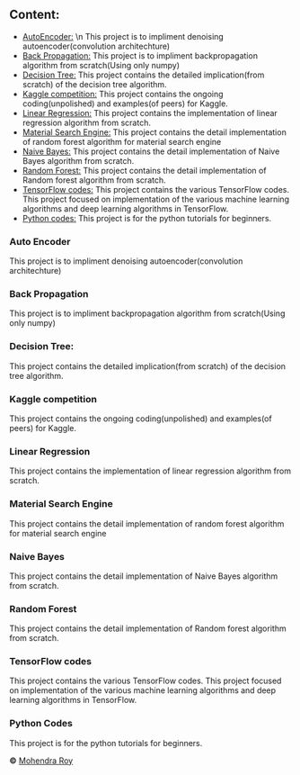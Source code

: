 ## Content:
* [AutoEncoder:](https://github.com/mohendra/My_Projects/tree/master/AutoEncoder)
\n This project is to impliment denoising autoencoder(convolution architechture)
* [Back Propagation:](https://github.com/mohendra/My_Projects/tree/master/BackPropa)
This project is to impliment backpropagation algorithm from scratch(Using only numpy)
* [Decision Tree:](https://github.com/mohendra/My_Projects/tree/master/Decision_Tree)
This project contains the detailed implication(from scratch) of the decision tree algorithm.
* [Kaggle competition:](https://github.com/mohendra/My_Projects/tree/master/Kaggle)
This project contains the ongoing coding(unpolished) and examples(of peers) for Kaggle. 
* [Linear Regression:](https://github.com/mohendra/My_Projects/tree/master/LR)
This project contains the implementation of linear regression algorithm from scratch.
* [Material Search Engine:](https://github.com/mohendra/My_Projects/tree/master/Material_Search_Engine)
This project contains the detail implementation of random forest algorithm for material search engine
* [Naive Bayes:](https://github.com/mohendra/My_Projects/tree/master/Naive_Bayes)
This project contains the detail implementation of Naive Bayes algorithm from scratch. 
* [Random Forest:](https://github.com/mohendra/My_Projects/tree/master/Random_Forest)
This project contains the detail implementation of Random forest algorithm from scratch. 
* [TensorFlow codes:](https://github.com/mohendra/My_Projects/tree/master/TF)
This project contains the various TensorFlow codes. This project focused on implementation of the various machine learning algorithms and deep learning algorithms in TensorFlow.
* [Python codes:](https://github.com/mohendra/My_Projects/tree/master/python)
This project is for the python tutorials for beginners.


### Auto Encoder
This project is to impliment denoising autoencoder(convolution architechture)

### Back Propagation
This project is to impliment backpropagation algorithm from scratch(Using only numpy)

### Decision Tree:
This project contains the detailed implication(from scratch) of the decision tree algorithm.

### Kaggle competition
This project contains the ongoing coding(unpolished) and examples(of peers) for Kaggle. 

### Linear Regression
This project contains the implementation of linear regression algorithm from scratch.

### Material Search Engine

This project contains the detail implementation of random forest algorithm for material search engine

### Naive Bayes
This project contains the detail implementation of Naive Bayes algorithm from scratch. 

### Random Forest
This project contains the detail implementation of Random forest algorithm from scratch. 

### TensorFlow codes
This project contains the various TensorFlow codes. This project focused on implementation of the various machine learning algorithms and deep learning algorithms in TensorFlow.

### Python Codes
This project is for the python tutorials for beginners.










**&copy;** [Mohendra Roy](https://scholar.google.co.in/citations?user=pTdyt0YAAAAJ&hl=en)

